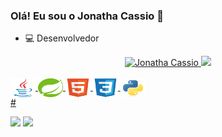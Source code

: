 ### Olá! Eu sou o Jonatha Cassio 👋

- 💻 Desenvolvedor

<div align="center">
  <a href="https://github.com/jonathac">
  <img height="130em" src="https://github-readme-stats.vercel.app/api?username=jonathac&show_icons=true&theme=dracula&locale=pt-br" alt="Jonatha Cassio" /> 
  <img height="130em" src="https://github-readme-stats.vercel.app/api/top-langs/?username=jonathac&layout=compact&langs_count=7&locale=pt-br&theme=dracula"/>
</div>
<div style="display: inline_block"><br>
  <img align="center" alt="java" height="30" width="40" src="https://raw.githubusercontent.com/devicons/devicon/master/icons/java/java-original.svg">
  <img align="center" alt="spring" height="30" width="40" src="https://raw.githubusercontent.com/devicons/devicon/master/icons/spring/spring-original.svg">
  <img align="center" alt="HTML" height="30" width="40" src="https://raw.githubusercontent.com/devicons/devicon/master/icons/html5/html5-original.svg">
  <img align="center" alt="CSS" height="30" width="40" src="https://raw.githubusercontent.com/devicons/devicon/master/icons/css3/css3-original.svg">
  <img align="center" alt="Python" height="30" width="40" src="https://raw.githubusercontent.com/devicons/devicon/master/icons/python/python-original.svg">

</div>
#
  <div> 
    
  <a href="https://instagram.com/jonathacassio" target="_blank"><img src="https://img.shields.io/badge/-Instagram-%23E4405F?style=for-the-badge&logo=instagram&logoColor=white" target="_blank"></a>
  <a href="https://www.linkedin.com/in/jonatha-cassio-44a66562/" target="_blank"><img src="https://img.shields.io/badge/-LinkedIn-%230077B5?style=for-the-badge&logo=linkedin&logoColor=white" target="_blank"></a> 
 
   
</div>
